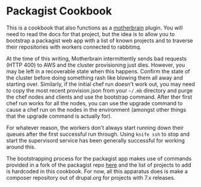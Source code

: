# Packagist Cookbook

This is a cookbook that also functions as a [motherbrain](github.com/RiotGames/motherbrain)
plugin. You will need to read the docs for that project, but the idea is to
allow you to bootstrap a packagist web app with a list of known projects and to
traverse their repositories with workers connected to rabbitmq.

At the time of this writing, Motherbrain intermittently sends bad requests (HTTP
400) to AWS and the cluster provisioning just dies. However, you may be left in
a recoverable state when this happens. Confirm the state of the cluster before
doing something rash like blowing them all away and starting over. Similarly, if
the initial chef run doesn't work out, you may need to copy the most recent
provision.json from your `~/.mb` directory and purge the chef nodes and clients
and use the bootstrap command. After ther first chef run works for all the
nodes, you can use the upgrade command to cause a chef run on the nodes in the
environment (amongst other things that the upgrade command is actually for).

For whatever reason, the workers don't always start running down their queues
after the first successful run through. Using `knife ssh` to stop and start the
supervisord service has been generally successful for working around this.

The bootstrapping process for the packagist app makes use of commands provided
in a fork of the packagist repo [here](github.com/winmillwill/packagist#drupal)
and the list of projects to add is hardcoded in this cookbook. For now, all this
apparatus does is make a composer repository out of drupal.org for projects with
7.x releases.


